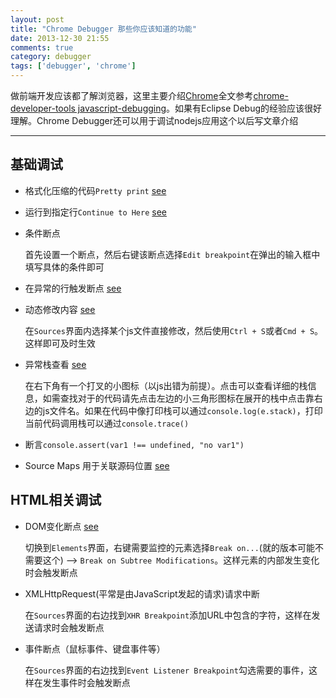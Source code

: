 ```yaml
---
layout: post
title: "Chrome Debugger 那些你应该知道的功能"
date: 2013-12-30 21:55
comments: true
category: debugger
tags: ['debugger', 'chrome']
---
```


做前端开发应该都了解浏览器，这里主要介绍[Chrome](https://chrome.google.com)全文参考[chrome-developer-tools javascript-debugging](https://developers.google.com/chrome-developer-tools/docs/javascript-debugging)。如果有Eclipse Debug的经验应该很好理解。Chrome Debugger还可以用于调试nodejs应用这个以后写文章介绍

----------

## 基础调试

 - 格式化压缩的代码`Pretty print` [see](https://developers.google.com/chrome-developer-tools/docs/javascript-debugging/image_0.png)
 
 - 运行到指定行`Continue to Here` [see](https://developers.google.com/chrome-developer-tools/docs/javascript-debugging/image_6.png)
 
 - 条件断点
 
    首先设置一个断点，然后右键该断点选择`Edit breakpoint`在弹出的输入框中填写具体的条件即可

 - 在异常的行触发断点 [see](https://developers.google.com/chrome-developer-tools/docs/javascript-debugging#pause-on-uncaught-exceptions)
 - 动态修改内容 [see](https://developers.google.com/chrome-developer-tools/docs/javascript-debugging#liveedit)
 
    在`Sources`界面内选择某个js文件直接修改，然后使用`Ctrl + S`或者`Cmd + S`。这样即可及时生效

 - 异常栈查看 [see](https://developers.google.com/chrome-developer-tools/docs/javascript-debugging#exceptions)
 
    在右下角有一个打叉的小图标（以js出错为前提）。点击可以查看详细的栈信息，如需查找对于的代码请先点击左边的小三角形图标在展开的栈中点击靠右边的js文件名。如果在代码中像打印栈可以通过`console.log(e.stack)`，打印当前代码调用栈可以通过`console.trace()`

 - 断言`console.assert(var1 !== undefined, "no var1")`

 - Source Maps 用于关联源码位置 [see](https://developers.google.com/chrome-developer-tools/docs/javascript-debugging#source-maps)


## HTML相关调试

 - DOM变化断点 [see](https://developers.google.com/chrome-developer-tools/docs/javascript-debugging#breakpoints-mutation-events)
 
    切换到`Elements`界面，右键需要监控的元素选择`Break on...`(就的版本可能不需要这个) --> `Break on Subtree Modifications`。这样元素的内部发生变化时会触发断点

 - XMLHttpRequest(平常是由JavaScript发起的请求)请求中断
 
    在`Sources`界面的右边找到`XHR Breakpoint`添加URL中包含的字符，这样在发送请求时会触发断点    

 - 事件断点（鼠标事件、键盘事件等）
    
    在`Sources`界面的右边找到`Event Listener Breakpoint`勾选需要的事件，这样在发生事件时会触发断点    

